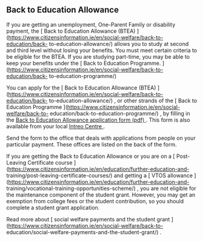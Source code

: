 ##  Back to Education Allowance

If you are getting an unemployment, One-Parent Family or disability payment,
the [ Back to Education Allowance (BTEA)
](https://www.citizensinformation.ie/en/social-welfare/back-to-education/back-
to-education-allowance/) allows you to study at second and third level without
losing your benefits. You must meet certain criteria to be eligible for the
BTEA. If you are studying part-time, you may be able to keep your benefits
under the [ Back to Education Programme.
](https://www.citizensinformation.ie/en/social-welfare/back-to-education/back-
to-education-programme/)

You can apply for the [ Back to Education Allowance (BTEA)
](https://www.citizensinformation.ie/en/social-welfare/back-to-education/back-
to-education-allowance/) , or other strands of the [ Back to Education
Programme ](https://www.citizensinformation.ie/en/social-welfare/back-to-
education/back-to-education-programme/) , by filling in the [ Back to
Education Allowance application form (pdf)
](https://assets.gov.ie/34307/dc7a224c23e9494caaa434e133e74d0b.pdf) . This
form is also available from your local [ Intreo Centre
](https://www.gov.ie/en/service/40cf48-find-your-local-intreo-office/?fl=en) .

Send the form to the office that deals with applications from people on your
particular payment. These offices are listed on the back of the form.

If you are getting the Back to Education Allowance or you are on a [ Post-
Leaving Certificate course
](https://www.citizensinformation.ie/en/education/further-education-and-
training/post-leaving-certificate-courses/) and getting a [ VTOS allowance
](https://www.citizensinformation.ie/en/education/further-education-and-
training/vocational-training-opportunities-scheme/) , you are not eligible for
the maintenance component of the student grant. However, you may get an
exemption from college fees or the student contribution, so you should
complete a student grant application.

Read more about [ social welfare payments and the student grant
](https://www.citizensinformation.ie/en/social-welfare/back-to-
education/social-welfare-payments-and-the-student-grant/) .
